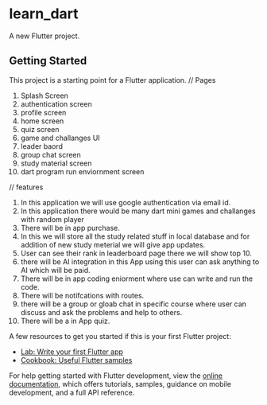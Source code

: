 # learn_dart

A new Flutter project.

## Getting Started

This project is a starting point for a Flutter application.
// Pages
1.  Splash Screen
2.  authentication screen
3.  profile screen
4.  home screen
5.  quiz screen
6.  game and challanges UI
7.  leader baord
8.  group chat screen
9.  study material screen
10. dart program run enviornment screen
<!-- 7. signu -->
// features
1. In this application we will use google authentication via email id.
2. In this application there would be many dart mini games and challanges with random player
3. There will be in app purchase.
4. In this we will store all the study related stuff in local database and for addition of new study meterial we will give app      updates.
5. User can see their rank in leaderboard page there we will show top 10.
6. there will be AI integration in this App using this user can ask anything to AI which will be paid.
7. There will be in app coding eniorment where use can write and run the code.
8. There will be notifcations with routes.
9. there will be a group or gloab chat in specific course where user can discuss and  ask the problems and help to others.
10. There will be a in App quiz.


A few resources to get you started if this is your first Flutter project:

- [Lab: Write your first Flutter app](https://docs.flutter.dev/get-started/codelab)
- [Cookbook: Useful Flutter samples](https://docs.flutter.dev/cookbook)

For help getting started with Flutter development, view the
[online documentation](https://docs.flutter.dev/), which offers tutorials,
samples, guidance on mobile development, and a full API reference.
